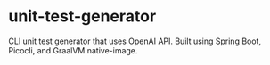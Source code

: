 # unit-test-generator
CLI unit test generator that uses OpenAI API. Built using Spring Boot, Picocli, and GraalVM native-image.
